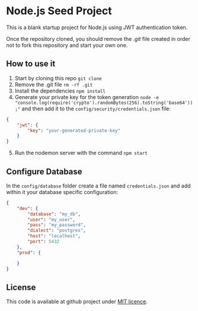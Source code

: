 # Node.js Seed Project

This is a blank startup project for Node.js using JWT authentication token.

Once the repository cloned, you should remove the _.git_ file created in order not to fork this repository and start your own one.

## How to use it
1. Start by cloning this repo `git clone`
2. Remove the .git file `rm -rf .git`
3. Install the dependencies `npm install`
4. Generate your private key for the token generation `node -e "console.log(require('crypto').randomBytes(256).toString('base64'));"` and then add it to the `config/security/credentials.json` file:
```JSON
{
    "jwt": {
        "key": "your-generated-private-key"
    }
}
```
5. Run the nodemon server with the command `npm start`

## Configure Database

In the `config/database` folder create a file named `credentials.json` and add within it your database specific configuration:
```JSON
{
    "dev": {
        "database": "my_db",
        "user": "my_user",
        "pass": "my_password",
        "dialect": "postgres",
        "host": "localhost",
        "port": 5432
    },
    "prod": {

    }
}
```

## License

This code is available at github project under [MIT licence](http://revolunet.mit-license.org/).